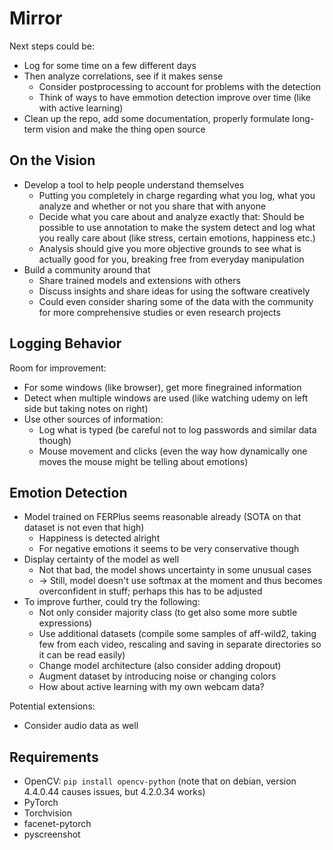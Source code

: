 # Mirror

Next steps could be:

- Log for some time on a few different days
- Then analyze correlations, see if it makes sense
    - Consider postprocessing to account for problems with the detection
    - Think of ways to have emmotion detection improve over time (like with active learning)
- Clean up the repo, add some documentation, properly formulate long-term vision and make the thing open source


## On the Vision

- Develop a tool to help people understand themselves
    - Putting you completely in charge regarding what you log, what you analyze and whether or not you share that with anyone
    - Decide what you care about and analyze exactly that: Should be possible to use annotation to make the system detect and log what you really care about (like stress, certain emotions, happiness etc.)
    - Analysis should give you more objective grounds to see what is actually good for you, breaking free from everyday manipulation
- Build a community around that
    - Share trained models and extensions with others
    - Discuss insights and share ideas for using the software creatively
    - Could even consider sharing some of the data with the community for more comprehensive studies or even research projects


## Logging Behavior

Room for improvement:

- For some windows (like browser), get more finegrained information
- Detect when multiple windows are used (like watching udemy on left side but taking notes on right)
- Use other sources of information:
    - Log what is typed (be careful not to log passwords and similar data though)
    - Mouse movement and clicks (even the way how dynamically one moves the mouse might be telling about emotions)


## Emotion Detection

- Model trained on FERPlus seems reasonable already (SOTA on that dataset is not even that high)
    - Happiness is detected alright
    - For negative emotions it seems to be very conservative though
- Display certainty of the model as well
    - Not that bad, the model shows uncertainty in some unusual cases
    - -> Still, model doesn't use softmax at the moment and thus becomes overconfident in stuff; perhaps this has to be adjusted
- To improve further, could try the following:
    - Not only consider majority class (to get also some more subtle expressions)
    - Use additional datasets (compile some samples of aff-wild2, taking few from each video, rescaling and saving in separate directories so it can be read easily)
    - Change model architecture (also consider adding dropout)
    - Augment dataset by introducing noise or changing colors
    - How about active learning with my own webcam data?

Potential extensions:

- Consider audio data as well


## Requirements

- OpenCV: `pip install opencv-python` (note that on debian, version 4.4.0.44 causes issues, but 4.2.0.34 works)
- PyTorch
- Torchvision
- facenet-pytorch
- pyscreenshot

